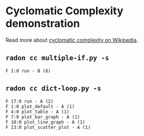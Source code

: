 # Cyclomatic Complexity demonstration

Read more about [cyclomatic complexity on Wikipedia](https://en.wikipedia.org/wiki/Cyclomatic_complexity).

## `radon cc multiple-if.py -s`

```
F 1:0 run - B (6)
```


## `radon cc dict-loop.py -s`

```
F 17:0 run - A (2)
F 1:0 plot_default - A (1)
F 4:0 plot_table - A (1)
F 7:0 plot_bar_graph - A (1)
F 10:0 plot_line_graph - A (1)
F 13:0 plot_scatter_plot - A (1)
```
